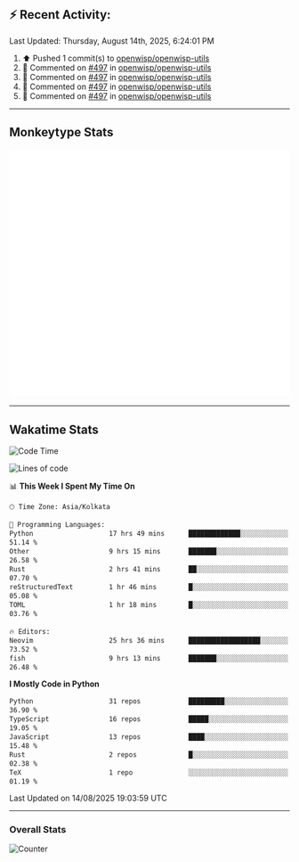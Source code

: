 ## :zap: Recent Activity:
<!--RECENT_ACTIVITY:last_update-->
Last Updated: Thursday, August 14th, 2025, 6:24:01 PM
<!--RECENT_ACTIVITY:last_update_end-->
<!--RECENT_ACTIVITY:start-->
1. ⬆️ Pushed 1 commit(s) to [openwisp/openwisp-utils](https://github.com/openwisp/openwisp-utils)<br>
2. 💬 Commented on [#497](https://github.com/openwisp/openwisp-utils/pull/497#discussion_r2273871827) in [openwisp/openwisp-utils](https://github.com/openwisp/openwisp-utils)<br>
3. 💬 Commented on [#497](https://github.com/openwisp/openwisp-utils/pull/497#discussion_r2273869456) in [openwisp/openwisp-utils](https://github.com/openwisp/openwisp-utils)<br>
4. 💬 Commented on [#497](https://github.com/openwisp/openwisp-utils/pull/497#discussion_r2273863353) in [openwisp/openwisp-utils](https://github.com/openwisp/openwisp-utils)<br>
5. 💬 Commented on [#497](https://github.com/openwisp/openwisp-utils/pull/497#discussion_r2273862828) in [openwisp/openwisp-utils](https://github.com/openwisp/openwisp-utils)<br>
<!--RECENT_ACTIVITY:end-->

---

## Monkeytype Stats
<a href="https://monkeytype.com/profile/dhanus">
  <img src="https://raw.githubusercontent.com/Dhanus3133/Dhanus3133/monkeytype/monkeytype-lb.svg" alt="Monkeytype Profile" />
</a>

---

## Wakatime Stats
<!--START_SECTION:waka-->
![Code Time](http://img.shields.io/badge/Code%20Time-2%2C952%20hrs%2048%20mins-blue)

![Lines of code](https://img.shields.io/badge/From%20Hello%20World%20I%27ve%20Written-4.8%20million%20lines%20of%20code-blue)

📊 **This Week I Spent My Time On** 

```text
🕑︎ Time Zone: Asia/Kolkata

💬 Programming Languages: 
Python                   17 hrs 49 mins      █████████████░░░░░░░░░░░░   51.14 % 
Other                    9 hrs 15 mins       ███████░░░░░░░░░░░░░░░░░░   26.58 % 
Rust                     2 hrs 41 mins       ██░░░░░░░░░░░░░░░░░░░░░░░   07.70 % 
reStructuredText         1 hr 46 mins        █░░░░░░░░░░░░░░░░░░░░░░░░   05.08 % 
TOML                     1 hr 18 mins        █░░░░░░░░░░░░░░░░░░░░░░░░   03.76 % 

🔥 Editors: 
Neovim                   25 hrs 36 mins      ██████████████████░░░░░░░   73.52 % 
fish                     9 hrs 13 mins       ███████░░░░░░░░░░░░░░░░░░   26.48 % 
```

**I Mostly Code in Python** 

```text
Python                   31 repos            █████████░░░░░░░░░░░░░░░░   36.90 % 
TypeScript               16 repos            █████░░░░░░░░░░░░░░░░░░░░   19.05 % 
JavaScript               13 repos            ████░░░░░░░░░░░░░░░░░░░░░   15.48 % 
Rust                     2 repos             █░░░░░░░░░░░░░░░░░░░░░░░░   02.38 % 
TeX                      1 repo              ░░░░░░░░░░░░░░░░░░░░░░░░░   01.19 % 
```




 Last Updated on 14/08/2025 19:03:59 UTC
<!--END_SECTION:waka-->
---

### Overall Stats

<img src="https://moe-counter.glitch.me/get/@Dhanus3133?theme=asoul" alt="Counter" />
